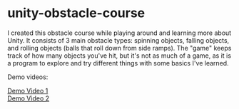 # unity-obstacle-course
I created this obstacle course while playing around and learning more about Unity. It consists of 3 main obstacle types: spinning objects, falling objects, and rolling objects (balls that roll down from side ramps). The "game" keeps track of how many objects you've hit, but it's not as much of a game, as it is a program to explore and try different things with some basics I've learned.

Demo videos:

[Demo Video 1](https://youtu.be/MJ-YtbbvJ9k)  
[Demo Video 2](https://youtu.be/PNywkpP1H7o)